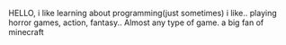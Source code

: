 HELLO, i like learning about programming(just sometimes)
i like.. playing horror games, action, fantasy.. Almost any type of game.
a big fan of minecraft
<!---
Ana-ju-000/Ana-ju-000 is a ✨ special ✨ repository because its `README.md` (this file) appears on your GitHub profile.
You can click the Preview link to take a look at your changes.
--->
